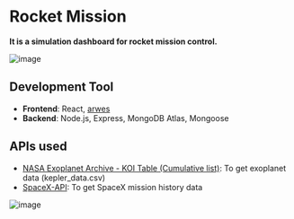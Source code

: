 # Rocket Mission
**It is a simulation dashboard for rocket mission control.**

![image](https://user-images.githubusercontent.com/64058170/157267476-718c1432-d902-4d62-bb19-abdb851b8006.png)

## Development Tool
- **Frontend**: React, [arwes](https://arwes.dev/)
- **Backend**: Node.js, Express, MongoDB Atlas, Mongoose

## APIs used
- [NASA Exoplanet Archive - KOI Table (Cumulative list)](https://exoplanetarchive.ipac.caltech.edu/docs/data.html): To get exoplanet data (kepler_data.csv)
- [SpaceX-API](https://github.com/r-spacex/SpaceX-API): To get SpaceX mission history data

![image](https://user-images.githubusercontent.com/64058170/157264935-25f8aa2c-8359-424c-8094-3907fafb517b.png)

